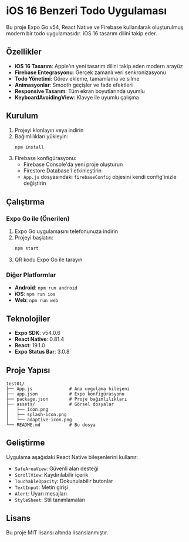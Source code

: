 # iOS 16 Benzeri Todo Uygulaması

Bu proje Expo Go v54, React Native ve Firebase kullanılarak oluşturulmuş modern bir todo uygulamasıdır. iOS 16 tasarım dilini takip eder.

## Özellikler

- **iOS 16 Tasarım**: Apple'ın yeni tasarım dilini takip eden modern arayüz
- **Firebase Entegrasyonu**: Gerçek zamanlı veri senkronizasyonu
- **Todo Yönetimi**: Görev ekleme, tamamlama ve silme
- **Animasyonlar**: Smooth geçişler ve fade efektleri
- **Responsive Tasarım**: Tüm ekran boyutlarında uyumlu
- **KeyboardAvoidingView**: Klavye ile uyumlu çalışma

## Kurulum

1. Projeyi klonlayın veya indirin
2. Bağımlılıkları yükleyin:
   ```bash
   npm install
   ```
3. Firebase konfigürasyonu:
   - Firebase Console'da yeni proje oluşturun
   - Firestore Database'i etkinleştirin
   - `App.js` dosyasındaki `firebaseConfig` objesini kendi config'inizle değiştirin

## Çalıştırma

### Expo Go ile (Önerilen)
1. Expo Go uygulamasını telefonunuza indirin
2. Projeyi başlatın:
   ```bash
   npm start
   ```
3. QR kodu Expo Go ile tarayın

### Diğer Platformlar
- **Android**: `npm run android`
- **iOS**: `npm run ios`
- **Web**: `npm run web`

## Teknolojiler

- **Expo SDK**: v54.0.6
- **React Native**: 0.81.4
- **React**: 19.1.0
- **Expo Status Bar**: 3.0.8

## Proje Yapısı

```
test01/
├── App.js              # Ana uygulama bileşeni
├── app.json            # Expo konfigürasyonu
├── package.json        # Proje bağımlılıkları
├── assets/             # Görsel dosyalar
│   ├── icon.png
│   ├── splash-icon.png
│   └── adaptive-icon.png
└── README.md           # Bu dosya
```

## Geliştirme

Uygulama aşağıdaki React Native bileşenlerini kullanır:
- `SafeAreaView`: Güvenli alan desteği
- `ScrollView`: Kaydırılabilir içerik
- `TouchableOpacity`: Dokunulabilir butonlar
- `TextInput`: Metin girişi
- `Alert`: Uyarı mesajları
- `StyleSheet`: Stil tanımlamaları

## Lisans

Bu proje MIT lisansı altında lisanslanmıştır.
